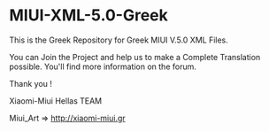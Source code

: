 MIUI-XML-5.0-Greek
==================

This is the Greek Repository for Greek MIUI V.5.0 XML Files.

You can Join the Project and help us to make a Complete Translation possible.
You'll find more information on the forum.

Thank you !

Xiaomi-Miui Hellas TEAM

Miui_Art => http://xiaomi-miui.gr <OWNER>